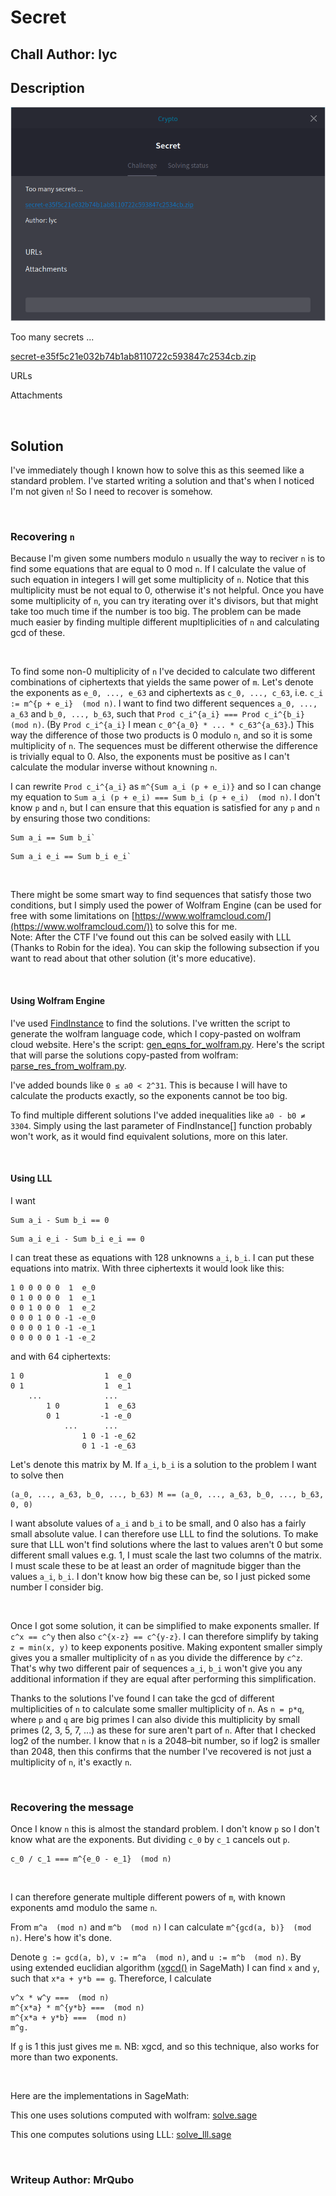 # Secret
## Chall Author: lyc

## Description

![](./description_screenshot.png "Description")

Too many secrets ...

[secret-e35f5c21e032b74b1ab8110722c593847c2534cb.zip](./secret.zip)

URLs

Attachments

<br />

## Solution

I've immediately though I known how to solve this as this seemed like a standard
problem. I've started writing a solution and that's when I noticed I'm not given
`n`! So I need to recover is somehow.

<br />

### Recovering `n`

Because I'm given some numbers modulo `n` usually the way to reciver `n` is to
find some equations that are equal to 0 mod `n`. If I calculate the value of
such equation in integers I will get some multiplicity of `n`. Notice that this
multiplicity must be not equal to 0, otherwise it's not helpful. Once you have
some multiplicity of `n`, you can try iterating over it's divisors, but that
might take too much time if the number is too big. The problem can be made much
easier by finding multiple different mupltiplicities of `n` and calculating gcd
of these.

<br />

To find some non-0 multiplicity of `n` I've decided to calculate two different
combinations of ciphertexts that yields the same power of `m`. Let's denote the
exponents as `e_0, ..., e_63` and ciphertexts as `c_0, ..., c_63`, i.e. `c_i :=
m^{p + e_i}  (mod n)`. I want to find two different sequences `a_0, ..., a_63`
and `b_0, ..., b_63`, such that `Prod c_i^{a_i} === Prod c_i^{b_i}  (mod n)`.
(By `Prod c_i^{a_i}` I mean `c_0^{a_0} * ... * c_63^{a_63}`.) This way the
difference of those two products is 0 modulo `n`, and so it is some multiplicity
of `n`. The sequences must be different otherwise the difference is trivially
equal to 0. Also, the exponents must be positive as I can't calculate the
modular inverse without knowning `n`.

I can rewrite `Prod c_i^{a_i}` as `m^{Sum a_i (p + e_i)}` and so I can change my
equation to `Sum a_i (p + e_i) === Sum b_i (p + e_i)  (mod n)`. I don't know `p`
and `n`, but I can ensure that this equation is satisfied for any `p` and `n` by
ensuring those two conditions:
```
Sum a_i == Sum b_i`
```
```
Sum a_i e_i == Sum b_i e_i`
```

<br />

There might be some smart way to find sequences that satisfy those two
conditions, but I simply used the power of Wolfram Engine (can be used for free
with some limitations on
[https://www.wolframcloud.com/](https://www.wolframcloud.com/)) to solve this
for me. \
Note: After the CTF I've found out this can be solved easily with LLL (Thanks to
Robin for the idea). You can skip the following subsection if you want to read
about that other solution (it's more educative).

<br />

#### Using Wolfram Engine

I've used
[FindInstance](https://reference.wolfram.com/language/ref/FindInstance.html) to
find the solutions. I've written the script to generate the wolfram language
code, which I copy-pasted on wolfram cloud website. Here's the script:
[gen\_eqns\_for\_wolfram.py](./gen_eqns_for_wolfram.py). Here's the script that
will parse the solutions copy-pasted from wolfram:
[parse\_res\_from\_wolfram.py](./parse_res_from_wolfram.py).

I've added bounds like `0 ≤ a0 < 2^31`. This is because I will have to calculate
the products exactly, so the exponents cannot be too big.

To find multiple different solutions I've added inequalities like `a0 - b0 ≠
3304`. Simply using the last parameter of FindInstance[] function probably won't
work, as it would find equivalent solutions, more on this later.

<br />

#### Using LLL

I want
```
Sum a_i - Sum b_i == 0
```
```
Sum a_i e_i - Sum b_i e_i == 0
```
I can treat these as equations with 128 unknowns `a_i`, `b_i`. I can put these
equations into matrix. With three ciphertexts it would look like this:
```
1 0 0 0 0 0  1  e_0
0 1 0 0 0 0  1  e_1
0 0 1 0 0 0  1  e_2
0 0 0 1 0 0 -1 -e_0
0 0 0 0 1 0 -1 -e_1
0 0 0 0 0 1 -1 -e_2
```
and with 64 ciphertexts:
```
1 0                  1  e_0
0 1                  1  e_1
    ...              ...
        1 0          1  e_63
        0 1         -1 -e_0
            ...      ...
                1 0 -1 -e_62
                0 1 -1 -e_63
```

Let's denote this matrix by M. If `a_i`, `b_i` is a solution to the problem I
want to solve then
```
(a_0, ..., a_63, b_0, ..., b_63) M == (a_0, ..., a_63, b_0, ..., b_63, 0, 0)
```

I want absolute values of `a_i` and `b_i` to be small, and 0 also has a fairly
small absolute value. I can therefore use LLL to find the solutions. To make
sure that LLL won't find solutions where the last to values aren't 0 but some
different small values e.g. 1, I must scale the last two columns of the matrix.
I must scale these to be at least an order of magnitude bigger than the values
`a_i`, `b_i`. I don't know how big these can be, so I just picked some number I
consider big.


<br />

Once I got some solution, it can be simplified to make exponents smaller. If
`c^x == c^y` then also `c^{x-z} == c^{y-z}`. I can therefore simplify by taking
`z = min(x, y)` to keep exponents positive. Making expontent smaller simply
gives you a smaller multiplicity of `n` as you divide the difference by `c^z`.
That's why two different pair of sequences `a_i`, `b_i` won't give you any
additional information if they are equal after performing this simplification.

Thanks to the solutions I've found I can take the gcd of different
multiplicities of `n` to calculate some smaller multiplicity of `n`. As `n =
p*q`, where `p` and `q` are big primes I can also divide this multiplicity by
small primes (2, 3, 5, 7, ...) as these for sure aren't part of `n`. After that
I checked log2 of the number. I know that `n` is a 2048–bit number, so if log2
is smaller than 2048, then this confirms that the number I've recovered is not
just a multiplicity of `n`, it's exactly `n`.

<br />

### Recovering the message

Once I know `n` this is almost the standard problem. I don't know `p` so I don't
know what are the exponents. But dividing `c_0` by `c_1` cancels out `p`.
```
c_0 / c_1 === m^{e_0 - e_1}  (mod n)
```

<br />

I can therefore generate multiple different powers of `m`, with known exponents
amd modulo the same `n`.

From `m^a  (mod n)` and `m^b  (mod n)` I can calculate `m^{gcd(a, b)}  (mod n)`.
Here's how it's done.

Denote `g := gcd(a, b)`, `v := m^a  (mod n)`, and `u := m^b  (mod n)`. By using
extended euclidian algorithm
([xgcd()](https://doc.sagemath.org/html/en/thematic_tutorials/group_theory.html#extended-greatest-common-divisor)
in SageMath) I can find `x` and `y`, such that `x*a + y*b == g`. Thereforce, I
calculate
```
v^x * w^y ===  (mod n)
m^{x*a} * m^{y*b} ===  (mod n)
m^{x*a + y*b} ===  (mod n)
m^g.
```
If `g` is 1 this just gives me `m`. NB: xgcd, and so this technique, also works
for more than two exponents.

<br />

Here are the implementations in SageMath:

This one uses solutions computed with wolfram: [solve.sage](./solve.sage)

This one computes solutions using LLL: [solve\_lll.sage](./solve_lll.sage)

<br />

### Writeup Author: MrQubo

